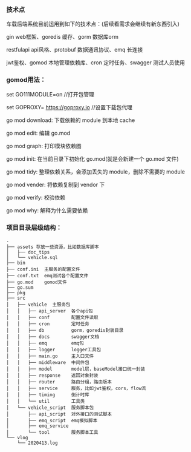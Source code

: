 ### 技术点

车载后端系统目前运用到如下的技术点：(后续看需求会继续有新东西引入)

gin web框架、goredis 缓存、gorm 数据库orm

restfulapi api风格、protobuf 数据通讯协议、emq 长连接

jwt鉴权、gomod 本地管理依赖库、cron 定时任务、swagger 测试人员使用



### gomod用法：

set GO111MODULE=on			//打开包管理

set GOPROXY= https://goproxy.io		//设置下载包代理

go mod download: 下载依赖的 module 到本地 cache

go mod edit: 编辑 go.mod

go mod graph: 打印模块依赖图

go mod init: 在当前目录下初始化 go.mod(就是会新建一个 go.mod 文件)

go mod tidy: 整理依赖关系，会添加丢失的 module，删除不需要的 module

go mod vender: 将依赖复制到 vendor 下

go mod verify: 校验依赖

go mod why: 解释为什么需要依赖

### 项目目录层级结构：

```
.
├── assets 存放一些资源，比如数据库脚本
│   ├── doc_tips
│   └── vehicle.sql
├── bin
├── conf.ini  主服务的配置文件
├── conf.txt  emq测试各个配置文件
├── go.mod    gomod文件
├── go.sum
├── pkg
├── src
│   ├── vehicle  主服务包
│   │   ├── api_server  各个api包
│   │   ├── conf        配置文件读取
│   │   ├── cron        定时任务
│   │   ├── db          gorm，goredis封装目录
│   │   ├── docs        swagger文档
│   │   ├── emq         emq包
│   │   ├── logger      logger工具包
│   │   ├── main.go     主入口文件
│   │   ├── middleware  中间件包
│   │   ├── model       model层，baseModel接口统一封装
│   │   ├── response    返回对象封装
│   │   ├── router      路由分组，路由版本
│   │   ├── service     服务，比如jwt鉴权，cors，flow流
│   │   ├── timing      倒计时库
│   │   └── util        工具类
│   └── vehicle_script  服务脚本包
│       ├── api_script  对外接口的测试脚本
│       ├── emq_script  emq模拟脚本
│       ├── emq_service 
│       └── tool        服务脚本工具
└── vlog
    └── 2020413.log
```



